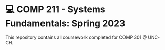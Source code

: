 # 💻 COMP 211 - Systems Fundamentals: Spring 2023
This repository contains all coursework completed for COMP 301 @ UNC-CH.

